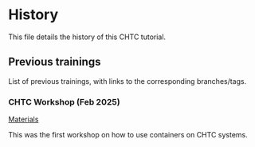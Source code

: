 # History

This file details the history of this CHTC tutorial.

## Previous trainings

List of previous trainings, with links to the corresponding branches/tags.

### CHTC Workshop (Feb 2025)

[Materials](https://github.com/CHTC/tutorial-containers/tree/feb2025)

This was the first workshop on how to use containers on CHTC systems.

